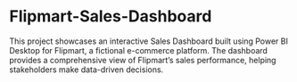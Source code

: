 # Flipmart-Sales-Dashboard
This project showcases an interactive Sales Dashboard built using Power BI Desktop for Flipmart, a fictional e-commerce platform. The dashboard provides a comprehensive view of Flipmart’s sales performance, helping stakeholders make data-driven decisions.
